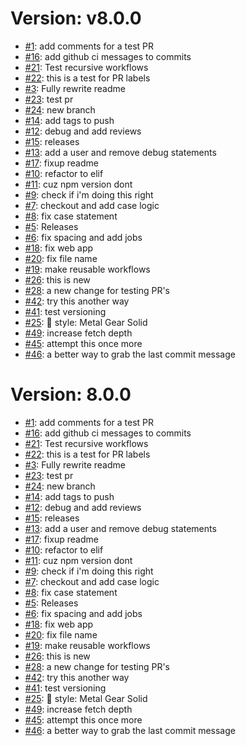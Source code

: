 # Version: v8.0.0

* [#1](https://github.com/Mawdac/github-actions-sandbox/pull/1): add comments for a test PR
* [#16](https://github.com/Mawdac/github-actions-sandbox/pull/16): add github ci messages to commits
* [#21](https://github.com/Mawdac/github-actions-sandbox/pull/21): Test recursive workflows
* [#22](https://github.com/Mawdac/github-actions-sandbox/pull/22): this is a test for PR labels
* [#3](https://github.com/Mawdac/github-actions-sandbox/pull/3): Fully rewrite readme
* [#23](https://github.com/Mawdac/github-actions-sandbox/pull/23): test pr
* [#24](https://github.com/Mawdac/github-actions-sandbox/pull/24): new branch
* [#14](https://github.com/Mawdac/github-actions-sandbox/pull/14): add tags to push
* [#12](https://github.com/Mawdac/github-actions-sandbox/pull/12): debug and add reviews
* [#15](https://github.com/Mawdac/github-actions-sandbox/pull/15): releases
* [#13](https://github.com/Mawdac/github-actions-sandbox/pull/13): add a user and remove debug statements
* [#17](https://github.com/Mawdac/github-actions-sandbox/pull/17): fixup readme
* [#10](https://github.com/Mawdac/github-actions-sandbox/pull/10): refactor to elif
* [#11](https://github.com/Mawdac/github-actions-sandbox/pull/11): cuz npm version dont
* [#9](https://github.com/Mawdac/github-actions-sandbox/pull/9): check if i'm doing this right
* [#7](https://github.com/Mawdac/github-actions-sandbox/pull/7): checkout and add case logic
* [#8](https://github.com/Mawdac/github-actions-sandbox/pull/8): fix case statement
* [#5](https://github.com/Mawdac/github-actions-sandbox/pull/5): Releases
* [#6](https://github.com/Mawdac/github-actions-sandbox/pull/6): fix spacing and add jobs
* [#18](https://github.com/Mawdac/github-actions-sandbox/pull/18): fix web app
* [#20](https://github.com/Mawdac/github-actions-sandbox/pull/20): fix file name
* [#19](https://github.com/Mawdac/github-actions-sandbox/pull/19): make reusable workflows
* [#26](https://github.com/Mawdac/github-actions-sandbox/pull/26): this is new
* [#28](https://github.com/Mawdac/github-actions-sandbox/pull/28): a new change for testing PR's
* [#42](https://github.com/Mawdac/github-actions-sandbox/pull/42): try this another way
* [#41](https://github.com/Mawdac/github-actions-sandbox/pull/41): test versioning
* [#25](https://github.com/Mawdac/github-actions-sandbox/pull/25): :art: style: Metal Gear Solid
* [#49](https://github.com/Mawdac/github-actions-sandbox/pull/49): increase fetch depth
* [#45](https://github.com/Mawdac/github-actions-sandbox/pull/45): attempt this once more
* [#46](https://github.com/Mawdac/github-actions-sandbox/pull/46): a better way to grab the last commit message


# Version: 8.0.0

* [#1](https://github.com/Mawdac/github-actions-sandbox/pull/1): add comments for a test PR
* [#16](https://github.com/Mawdac/github-actions-sandbox/pull/16): add github ci messages to commits
* [#21](https://github.com/Mawdac/github-actions-sandbox/pull/21): Test recursive workflows
* [#22](https://github.com/Mawdac/github-actions-sandbox/pull/22): this is a test for PR labels
* [#3](https://github.com/Mawdac/github-actions-sandbox/pull/3): Fully rewrite readme
* [#23](https://github.com/Mawdac/github-actions-sandbox/pull/23): test pr
* [#24](https://github.com/Mawdac/github-actions-sandbox/pull/24): new branch
* [#14](https://github.com/Mawdac/github-actions-sandbox/pull/14): add tags to push
* [#12](https://github.com/Mawdac/github-actions-sandbox/pull/12): debug and add reviews
* [#15](https://github.com/Mawdac/github-actions-sandbox/pull/15): releases
* [#13](https://github.com/Mawdac/github-actions-sandbox/pull/13): add a user and remove debug statements
* [#17](https://github.com/Mawdac/github-actions-sandbox/pull/17): fixup readme
* [#10](https://github.com/Mawdac/github-actions-sandbox/pull/10): refactor to elif
* [#11](https://github.com/Mawdac/github-actions-sandbox/pull/11): cuz npm version dont
* [#9](https://github.com/Mawdac/github-actions-sandbox/pull/9): check if i'm doing this right
* [#7](https://github.com/Mawdac/github-actions-sandbox/pull/7): checkout and add case logic
* [#8](https://github.com/Mawdac/github-actions-sandbox/pull/8): fix case statement
* [#5](https://github.com/Mawdac/github-actions-sandbox/pull/5): Releases
* [#6](https://github.com/Mawdac/github-actions-sandbox/pull/6): fix spacing and add jobs
* [#18](https://github.com/Mawdac/github-actions-sandbox/pull/18): fix web app
* [#20](https://github.com/Mawdac/github-actions-sandbox/pull/20): fix file name
* [#19](https://github.com/Mawdac/github-actions-sandbox/pull/19): make reusable workflows
* [#26](https://github.com/Mawdac/github-actions-sandbox/pull/26): this is new
* [#28](https://github.com/Mawdac/github-actions-sandbox/pull/28): a new change for testing PR's
* [#42](https://github.com/Mawdac/github-actions-sandbox/pull/42): try this another way
* [#41](https://github.com/Mawdac/github-actions-sandbox/pull/41): test versioning
* [#25](https://github.com/Mawdac/github-actions-sandbox/pull/25): :art: style: Metal Gear Solid
* [#49](https://github.com/Mawdac/github-actions-sandbox/pull/49): increase fetch depth
* [#45](https://github.com/Mawdac/github-actions-sandbox/pull/45): attempt this once more
* [#46](https://github.com/Mawdac/github-actions-sandbox/pull/46): a better way to grab the last commit message
